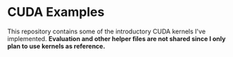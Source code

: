 # CUDA Examples

This repository contains some of the introductory CUDA kernels I've implemented. 
**Evaluation and other helper files are not shared since I only plan to use kernels as reference.**